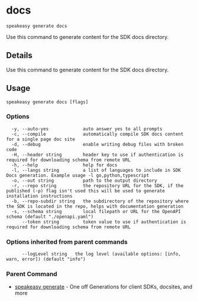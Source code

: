 # docs  
`speakeasy generate docs`  


Use this command to generate content for the SDK docs directory.  

## Details

Use this command to generate content for the SDK docs directory.

## Usage

```
speakeasy generate docs [flags]
```

### Options

```
  -y, --auto-yes             auto answer yes to all prompts
  -c, --compile              automatically compile SDK docs content for a single page doc site
  -d, --debug                enable writing debug files with broken code
  -H, --header string        header key to use if authentication is required for downloading schema from remote URL
  -h, --help                 help for docs
  -l, --langs string         a list of languages to include in SDK Docs generation. Example usage -l go,python,typescript
  -o, --out string           path to the output directory
  -r, --repo string          the repository URL for the SDK, if the published (-p) flag isn't used this will be used to generate installation instructions
  -b, --repo-subdir string   the subdirectory of the repository where the SDK is located in the repo, helps with documentation generation
  -s, --schema string        local filepath or URL for the OpenAPI schema (default "./openapi.yaml")
      --token string         token value to use if authentication is required for downloading schema from remote URL
```

### Options inherited from parent commands

```
      --logLevel string   the log level (available options: [info, warn, error]) (default "info")
```

### Parent Command

* [speakeasy generate](README.md)	 - One off Generations for client SDKs, docsites, and more
